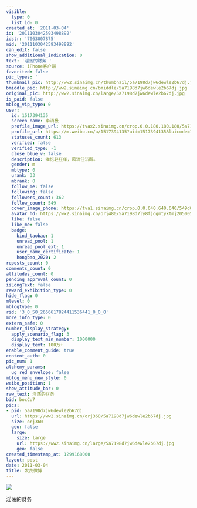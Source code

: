 ```yaml
---
visible:
  type: 0
  list_id: 0
created_at: '2011-03-04'
id: '2011103042593498892'
idstr: '7063007875'
mid: '2011103042593498892'
can_edit: false
show_additional_indication: 0
text: '淫荡的财务 '
source: iPhone客户端
favorited: false
pic_types: ''
thumbnail_pic: http://ww2.sinaimg.cn/thumbnail/5a7198d7jw6dewle2b67dj.jpg
bmiddle_pic: http://ww2.sinaimg.cn/bmiddle/5a7198d7jw6dewle2b67dj.jpg
original_pic: http://ww2.sinaimg.cn/large/5a7198d7jw6dewle2b67dj.jpg
is_paid: false
mblog_vip_type: 0
user:
  id: 1517394135
  screen_name: 李消极
  profile_image_url: https://tvax2.sinaimg.cn/crop.0.0.180.180.180/5a7198d7ly8fjdgmtyktmj20500500so.jpg?KID=imgbed,tva&Expires=1606400236&ssig=3uIUDnZHXc
  profile_url: https://m.weibo.cn/u/1517394135?uid=1517394135&luicode=10000011&lfid=2304131517394135_-_WEIBO_SECOND_PROFILE_WEIBO
  statuses_count: 613
  verified: false
  verified_type: -1
  close_blue_v: false
  description: 唯忆轻狂年，风流任沉醉。
  gender: m
  mbtype: 0
  urank: 33
  mbrank: 0
  follow_me: false
  following: false
  followers_count: 362
  follow_count: 549
  cover_image_phone: https://tva1.sinaimg.cn/crop.0.0.640.640.640/549d0121tw1egm1kjly3jj20hs0hsq4f.jpg
  avatar_hd: https://wx2.sinaimg.cn/orj480/5a7198d7ly8fjdgmtyktmj20500500so.jpg
  like: false
  like_me: false
  badge:
    bind_taobao: 1
    unread_pool: 1
    unread_pool_ext: 1
    user_name_certificate: 1
    hongbao_2020: 2
reposts_count: 0
comments_count: 0
attitudes_count: 0
pending_approval_count: 0
isLongText: false
reward_exhibition_type: 0
hide_flag: 0
mlevel: 0
mblogtype: 0
rid: '3_0_50_2656617824411536441_0_0_0'
more_info_type: 0
extern_safe: 0
number_display_strategy:
  apply_scenario_flag: 3
  display_text_min_number: 1000000
  display_text: 100万+
enable_comment_guide: true
content_auth: 0
pic_num: 1
alchemy_params:
  ug_red_envelope: false
mblog_menu_new_style: 0
weibo_position: 1
show_attitude_bar: 0
raw_text: 淫荡的财务 ​​​
bid: bocCu7
pics:
- pid: 5a7198d7jw6dewle2b67dj
  url: https://ww2.sinaimg.cn/orj360/5a7198d7jw6dewle2b67dj.jpg
  size: orj360
  geo: false
  large:
    size: large
    url: https://ww2.sinaimg.cn/large/5a7198d7jw6dewle2b67dj.jpg
    geo: false
created_timestamp_at: 1299168000
layout: post
date: 2011-03-04
title: 发表微博
---
```


![](https://image.baidu.com/search/down?url=http://ww2.sinaimg.cn/large/5a7198d7jw6dewle2b67dj.jpg)

淫荡的财务 

